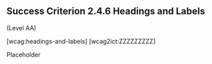 ## Success Criterion 2.4.6 Headings and Labels

(Level AA)

[wcag:headings-and-labels]
[wcag2ict:ZZZZZZZZZ]

Placeholder
